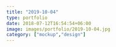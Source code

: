 ```yaml
---
title: "2019-10-04"
type: portfolio
date: 2018-07-12T16:54:54+06:00
image: images/portfolio/2019-10-04.jpg
category: ["mockup","design"]
---
```


